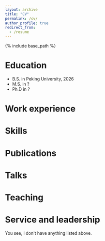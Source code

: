 ```yaml
---
layout: archive
title: "CV"
permalink: /cv/
author_profile: true
redirect_from:
  - /resume
---
```


{% include base_path %}

Education
======
* B.S. in Peking University, 2026
* M.S. in ?
* Ph.D in ?

Work experience
======

  
Skills
======


Publications
======

  
Talks
======

  
Teaching
======

  
Service and leadership
======

You see, I don't have anything listed above.